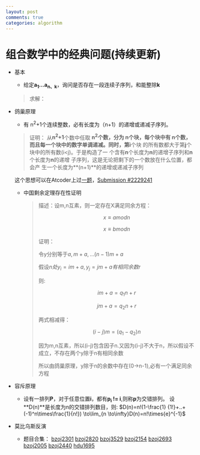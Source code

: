 ```yaml
---
layout: post
comments: true
categories: algorithm
---
```


# 组合数学中的经典问题(持续更新)

* 基本
  * 给定**a<sub>1</sub>...a<sub>n</sup>、k**，询问是否存在一段连续子序列，和能整除**k**
  > 求解：

* 鸽巢原理
  * 有 n<sup>2</sup>+1个连续整数，必有长度为（n+1）的递增或递减子序列。
  >证明：
  从**n<sup>2</sup>+1**个数中任取 **n<sup>2</sup>**个数，分为 **n**个块，每个块中有
  **n**个数，而且每一个块中的数字单调递减。同时，第**i**个块
  的所有数都大于第**j**个块中的所有数(i<j)。于是构造了一
  个含有**n**个长度为**n**的递增子序列和**n**个长度为**n**的递增
  子序列，这是无论把剩下的一个数放在什么位置，都会产
  生一个长度为**(n+1)**的递增或递减子序列

  这个思想可以在Atcoder上过[一题](https://arc091.contest.atcoder.jp/tasks/arc091_c)，[Submission #2229241](https://arc091.contest.atcoder.jp/submissions/2229241)

  * 中国剩余定理存在性证明

    > 描述：设m,n互素，则一定存在X满足同余方程：
    >
    > $$x\equiv a mod n$$
    >
    > $$x\equiv b mod n$$
    >
    > 证明：
    >
    > 令y分别等于$a,m+a,...(n-1)m+a$
    >
    > 假设$n处y_i=im+a,y_j=jm+a有相同余数r$
    >
    > 则:
    >
    > $$im+a=q_1n+r$$
    >
    > $$jm+a=q_2n+r$$
    >
    > 两式相减得：
    >
    > $$(i-j)m=(q_1-q_2)n$$
    >
    > 因为m,n互素，所以(i-j)包含因子n.又因为(i-j)不大于n，所以假设不成立，不存在两个y除于n有相同余数
    >
    > 所以由鸽巢原理，y除于n的余数中存在(0->n-1),必有一个满足同余方程

* 容斥原理
  * 设有一排列**P**，对于任意位置**i**，都有**p<sub>i</sub> != i**,则称**p**为交错排列。
  设**D(n)**是长度为n的交错排列数目，则:
  $D(n)=n!(1-\frac{1} {1!}+..+(-1)^n\times\frac{1}{n!}) \to\lim_{n \to\infty}D(n)=n!\times{e}^{-1}$

* 莫比乌斯反演
  * 题目合集：
  [bzoj2301]()
  [bzoj2820]()
  [bzoj3529]()
  [bzoj2154]()
  [bzoj2693]()
  [bzoj2005]()
  [bzoj2440]()
  [hdu1695]()

  